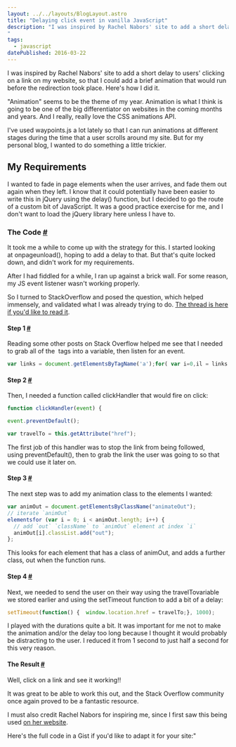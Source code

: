 ```yaml
---
layout: ../../layouts/BlogLayout.astro
title: "Delaying click event in vanilla JavaScript"
description: "I was inspired by Rachel Nabors' site to add a short delay to users' clicking on a link on my website, so that I could add a brief animation that would run before the redirection took place. Here's how I did it.
"
tags: 
  - javascript
datePublished: 2016-03-22
---
```

I was inspired by Rachel Nabors' site to add a short delay to users' clicking on a link on my website, so that I could add a brief animation that would run before the redirection took place. Here's how I did it.

"Animation" seems to be the theme of my year. Animation is what I think is going to be one of the big differentiator on websites in the coming months and years. And I really, really love the CSS animations API.

I've used waypoints.js a lot lately so that I can run animations at different stages during the time that a user scrolls around my site. But for my personal blog, I wanted to do something a little trickier.

## My Requirements

I wanted to fade in page elements when the user arrives, and fade them out again when they left. I know that it could potentially have been easier to write this in jQuery using the delay() function, but I decided to go the route of a custom bit of JavaScript. It was a good practice exercise for me, and I don't want to load the jQuery library here unless I have to.

### The Code [#](https://deliciousreverie.co.uk/posts/delaying-click-event-vanilla-javascript/#the-code)

It took me a while to come up with the strategy for this. I started looking at onpageunload(), hoping to add a delay to that. But that's quite locked down, and didn't work for my requirements.

After I had fiddled for a while, I ran up against a brick wall. For some reason, my JS event listener wasn't working properly.

So I turned to StackOverflow and posed the question, which helped immensely, and validated what I was already trying to do. [The thread is here if you'd like to read it](https://stackoverflow.com/questions/36125391/vanilla-js-delay-click-event-to-add-animation/36126631).

#### Step 1 [#](https://deliciousreverie.co.uk/posts/delaying-click-event-vanilla-javascript/#step-1)

Reading some other posts on Stack Overflow helped me see that I needed to grab all of the <a> tags into a variable, then listen for an event.

```javascript
var links = document.getElementsByTagName('a');for( var i=0,il = links.length; i< il; i ++ ){links[i].onclick = clickHandler;}
```

#### Step 2 [#](https://deliciousreverie.co.uk/posts/delaying-click-event-vanilla-javascript/#step-2)

Then, I needed a function called clickHandler that would fire on click:

```javascript
function clickHandler(event) {

event.preventDefault();

var travelTo = this.getAttribute("href");
```

The first job of this handler was to stop the link from being followed, using preventDefault(), then to grab the link the user was going to so that we could use it later on.

#### Step 3 [#](https://deliciousreverie.co.uk/posts/delaying-click-event-vanilla-javascript/#step-3)

The next step was to add my animation class to the elements I wanted:

```javascript
var animOut = document.getElementsByClassName("animateOut");
// iterate `animOut` 
elementsfor (var i = 0; i < animOut.length; i++) {   
  // add `out` `className` to `animOut` element at index `i`   
  animOut[i].classList.add("out");
};
```

This looks for each element that has a class of animOut, and adds a further class, out when the function runs.

#### Step 4 [#](https://deliciousreverie.co.uk/posts/delaying-click-event-vanilla-javascript/#step-4)

Next, we needed to send the user on their way using the travelTovariable we stored earlier and using the setTimeout function to add a bit of a delay:

```javascript
setTimeout(function() {  window.location.href = travelTo;}, 1000);
```

I played with the durations quite a bit. It was important for me not to make the animation and/or the delay too long because I thought it would probably be distracting to the user. I reduced it from 1 second to just half a second for this very reason.

#### The Result [#](https://deliciousreverie.co.uk/posts/delaying-click-event-vanilla-javascript/#the-result)

Well, click on a link and see it working!!

It was great to be able to work this out, and the Stack Overflow community once again proved to be a fantastic resource.

I must also credit Rachel Nabors for inspiring me, since I first saw this being used [on her website](https://rachelnabors.com/).

Here's the full code in a Gist if you'd like to adapt it for your site:"